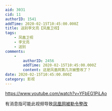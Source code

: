 ```yaml
---
aid: 3031
cid: 11
authorID: 1541
addTime: 2020-02-15T10:45:00.000Z
title: 送别李文亮【凤凰卫视】
tags:
    - 凤凰卫视
    - 李文亮
    - 送别
comments:
    -
        authorID: 2456
        addTime: 2020-02-15T10:45:00.000Z
        content: 这是凤凰网第几次被整改了？
date: 2020-02-15T10:45:00.000Z
category: 影视
---
```


https://www.youtube.com/watch?v=YFbEG1PiLAo

有消息指可能此视频导致[凤凰网被勒令整改](https://www.solidot.org/story?sid=63533)
